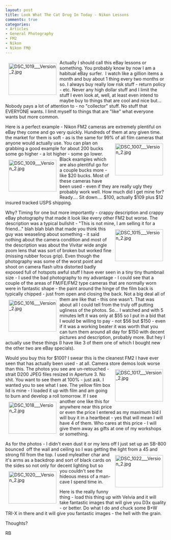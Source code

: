```yaml
---
layout: post
title: Look What The Cat Drug In Today - Nikon Lessons
comments: true
categories:
- Articles
- General Photography
- FM2
- Nikon
- Nikon FM@
---
```

<a rel="lightbox" href="/wp-content/uploads/2010/03/DSC_1019___Version_2.jpg"><img title="DSC_1019___Version_2.jpg" src="/wp-content/uploads/2010/03/.thumbs/.DSC_1019___Version_2.jpg" border="0" alt="DSC_1019___Version_2.jpg" hspace="10" vspace="10" width="150" height="100" align="left" /></a>Actually I should call this eBay lessons or something. You probably know by now I am a habitual eBay surfer.  I watch like a gillion items a month and buy about 1 thing every two months or so. I always buy really low risk stuff - return policy - etc. Never any high dollar stuff and I limit the stuff I even look at, well, at least even intend to maybe buy to things that are cool and nice but... Nobody pays a lot of attention to - no "collector" stuff. No stuff that EVERYONE wants. I limit myself to things that are "like" what everyone wants but more common.

Here is a perfect example - Nikon FM2 cameras are extremely plentiful on eBay they come and go very quickly. Hundreds of them at any given time. the market for them is soft - as is the same for 99% of all film cameras that anyone would actually use. You can plan on<a rel="lightbox" href="/wp-content/uploads/2010/03/DSC_1007___Version_2.jpg"><img title="DSC_1007___Version_2.jpg" src="/wp-content/uploads/2010/03/.thumbs/.DSC_1007___Version_2.jpg" border="0" alt="DSC_1007___Version_2.jpg" hspace="10" vspace="10" width="150" height="100" align="right" /></a>grabbing a good example for about 200 bucks some go higher - a lot higher - some go lower.<a rel="lightbox" href="/wp-content/uploads/2010/03/DSC_1009___Version_2.jpg"><img title="DSC_1009___Version_2.jpg" src="/wp-content/uploads/2010/03/.thumbs/.DSC_1009___Version_2.jpg" border="0" alt="DSC_1009___Version_2.jpg" hspace="10" vspace="10" width="150" height="100" align="left" /></a> Black examples which are also plentiful go for a couple bucks more - like $20 bucks. Most of these cameras have been used - even if they are really ugly they probably work well. How much did I get mine for? Ready.... Sit down.... $100, actually $109 plus $12 insured tracked USPS shipping.

Why? Timing for one but more importantly - crappy description and crappy eBay photography that made it look like every other FM2 but worse. The description was a typical bullshit - "This is not mine, I am selling it for a friend..." blah blah blah that made you think<a rel="lightbox" href="/wp-content/uploads/2010/03/DSC_1015___Version_2.jpg"><img title="DSC_1015___Version_2.jpg" src="/wp-content/uploads/2010/03/.thumbs/.DSC_1015___Version_2.jpg" border="0" alt="DSC_1015___Version_2.jpg" hspace="10" vspace="10" width="150" height="100" align="right" /></a> this guy was weaseling about something - it said nothing about the camera condition and most of the description was about the Vivitar wide angle zoom lens that was sort of broken but worked fine (missing rubber focus grip). Even though the photography was some of the worst point and shoot on camera flash ultra distorted badly exposed full of hotspots awful stuff I have ever seen in a tiny tiny thumbnail size - I used the bad photography to my advantage - I could see that a couple of the areas of FM/FE/FM2 type cameras that are normally worn were in fantastic shape - the paint around the hinge of the film back is typically chipped - just from open and closing the back. Not a big deal all of <a rel="lightbox" href="/wp-content/uploads/2010/03/DSC_1016___Version_2.jpg"><img title="DSC_1016___Version_2.jpg" src="/wp-content/uploads/2010/03/.thumbs/.DSC_1016___Version_2.jpg" border="0" alt="DSC_1016___Version_2.jpg" hspace="10" vspace="10" width="150" height="100" align="left" /></a>them are like that - this one wasn't. That was about all I could tell from the truly off putting ugliness of the photos. So... I watched and with 5 minutes left it was only at $55 so I put in a bid that I would be willing to pay - not $56 but $150 - even if it was a working beater it was worth that you can turn them around all day for $150 with decent pictures and description, probably more. But hey I actually use these things (I have like 3 of them one of which I bought new the other two are eBay specials).

Would you buy this for $100? I swear this is the cleanest FM2 I have ever seen that has actually been used - at all. Camera store demos look worse than this. The photos you see are<a rel="lightbox" href="/wp-content/uploads/2010/03/DSC_1017___Version_2.jpg"><img title="DSC_1017___Version_2.jpg" src="/wp-content/uploads/2010/03/.thumbs/.DSC_1017___Version_2.jpg" border="0" alt="DSC_1017___Version_2.jpg" hspace="10" vspace="10" width="150" height="101" align="right" /></a> un-retouched - strait D200 JPEG files resized in Aperture 3. No shit. You want to see them at 100% - just ask. I wanted you to see what I see. The yellow film box lid is mine - I loaded it up with film and am going to burn and develop a roll <a rel="lightbox" href="/wp-content/uploads/2010/03/DSC_1018___Version_2.jpg"><img title="DSC_1018___Version_2.jpg" src="/wp-content/uploads/2010/03/.thumbs/.DSC_1018___Version_2.jpg" border="0" alt="DSC_1018___Version_2.jpg" hspace="10" vspace="10" width="150" height="100" align="left" /></a>tomorrow. If I see another one like this for anywhere near this price or even the price I entered as my maximum bid I will buy it in a heartbeat - yes that will mean I will have 4 of them. Who cares at this price - I will give them away as gifts at one of my workshops or something.

As for the photos - I didn't even dust it or my lens off I just set up an SB-800 bounced  off the wall and ceiling so I was getting the light from a 45 and strong fill from the top. I used my<a rel="lightbox" href="/wp-content/uploads/2010/03/DSC_1022___Version_2.jpg"><img title="DSC_1022___Version_2.jpg" src="/wp-content/uploads/2010/03/.thumbs/.DSC_1022___Version_2.jpg" border="0" alt="DSC_1022___Version_2.jpg" hspace="10" vspace="10" width="150" height="101" align="right" /></a>leather char and it's arms as a backdrop and sort of black cards on the sides so not only for decent lighting but so you <a rel="lightbox" href="/wp-content/uploads/2010/03/DSC_1020___Version_2.jpg"><img title="DSC_1020___Version_2.jpg" src="/wp-content/uploads/2010/03/.thumbs/.DSC_1020___Version_2.jpg" border="0" alt="DSC_1020___Version_2.jpg" hspace="10" vspace="10" width="150" height="101" align="left" /></a>couldn't see the hideous mess of a man-cave I spend time in.

Here is the really funny thing - load this thing up with Velvia and it will take fantastic images that will give you D3x quality - or better. Do what I do and chuck some B+W TRI-X in there and it will give you fantastic images - the hell with the grain.

Thoughts?

RB
